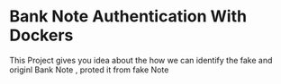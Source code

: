 # Bank Note Authentication With Dockers
This Project gives you idea about the how we can identify the fake and originl Bank Note , proted it from fake Note 
